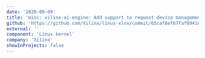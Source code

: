 ```yaml
---
date: '2020-09-09'
title: 'misc: xilinx-ai-engine: Add support to request device management services'
github: 'https://github.com/Xilinx/linux-xlnx/commit/65caf8ef67faf09418c8b203db2ed146a543c865'
external: ''
component: 'Linux kernel'
company: 'Xilinx'
showInProjects: false
---
```

